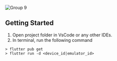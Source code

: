 ![Group 9](https://user-images.githubusercontent.com/29432760/184164940-9eb8105a-5efb-40f3-89a7-3ee58bbeab2f.jpg)


## Getting Started
1. Open project folder in VsCode or any other IDEs.
2. In terminal, run the following command
```
> flutter pub get
> flutter run -d <device_id|emulator_id>
```


